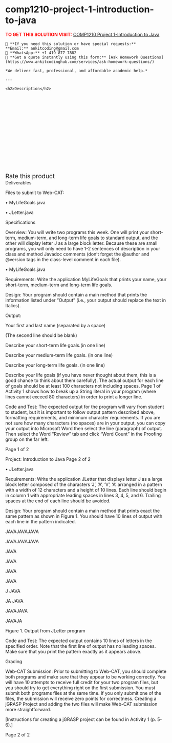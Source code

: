 # comp1210-project-1-introduction-to-java


    

**<span style='color:red'>TO GET THIS SOLUTION VISIT:</span>** [COMP1210 Project 1-Introduction to Java](https://www.ankitcodinghub.com/product/comp1210-project-introduction-to-java-2/)

    📩 **If you need this solution or have special requests:**  
    **Email:** ankitcoding@gmail.com  
    📱 **WhatsApp:** +1 419 877 7882  
    📄 **Get a quote instantly using this form:** [Ask Homework Questions](https://www.ankitcodinghub.com/services/ask-homework-questions/)

    *We deliver fast, professional, and affordable academic help.*

    ---

    <h2>Description</h2>



<div class="kk-star-ratings kksr-auto kksr-align-center kksr-valign-top" data-payload="{&quot;align&quot;:&quot;center&quot;,&quot;id&quot;:&quot;133105&quot;,&quot;slug&quot;:&quot;default&quot;,&quot;valign&quot;:&quot;top&quot;,&quot;ignore&quot;:&quot;&quot;,&quot;reference&quot;:&quot;auto&quot;,&quot;class&quot;:&quot;&quot;,&quot;count&quot;:&quot;0&quot;,&quot;legendonly&quot;:&quot;&quot;,&quot;readonly&quot;:&quot;&quot;,&quot;score&quot;:&quot;0&quot;,&quot;starsonly&quot;:&quot;&quot;,&quot;best&quot;:&quot;5&quot;,&quot;gap&quot;:&quot;4&quot;,&quot;greet&quot;:&quot;Rate this product&quot;,&quot;legend&quot;:&quot;0\/5 - (0 votes)&quot;,&quot;size&quot;:&quot;24&quot;,&quot;title&quot;:&quot;COMP1210  Project 1-Introduction to Java&quot;,&quot;width&quot;:&quot;0&quot;,&quot;_legend&quot;:&quot;{score}\/{best} - ({count} {votes})&quot;,&quot;font_factor&quot;:&quot;1.25&quot;}">
            
<div class="kksr-stars">
    
<div class="kksr-stars-inactive">
            <div class="kksr-star" data-star="1" style="padding-right: 4px">
            

<div class="kksr-icon" style="width: 24px; height: 24px;"></div>
        </div>
            <div class="kksr-star" data-star="2" style="padding-right: 4px">
            

<div class="kksr-icon" style="width: 24px; height: 24px;"></div>
        </div>
            <div class="kksr-star" data-star="3" style="padding-right: 4px">
            

<div class="kksr-icon" style="width: 24px; height: 24px;"></div>
        </div>
            <div class="kksr-star" data-star="4" style="padding-right: 4px">
            

<div class="kksr-icon" style="width: 24px; height: 24px;"></div>
        </div>
            <div class="kksr-star" data-star="5" style="padding-right: 4px">
            

<div class="kksr-icon" style="width: 24px; height: 24px;"></div>
        </div>
    </div>
    
<div class="kksr-stars-active" style="width: 0px;">
            <div class="kksr-star" style="padding-right: 4px">
            

<div class="kksr-icon" style="width: 24px; height: 24px;"></div>
        </div>
            <div class="kksr-star" style="padding-right: 4px">
            

<div class="kksr-icon" style="width: 24px; height: 24px;"></div>
        </div>
            <div class="kksr-star" style="padding-right: 4px">
            

<div class="kksr-icon" style="width: 24px; height: 24px;"></div>
        </div>
            <div class="kksr-star" style="padding-right: 4px">
            

<div class="kksr-icon" style="width: 24px; height: 24px;"></div>
        </div>
            <div class="kksr-star" style="padding-right: 4px">
            

<div class="kksr-icon" style="width: 24px; height: 24px;"></div>
        </div>
    </div>
</div>
                

<div class="kksr-legend" style="font-size: 19.2px;">
            <span class="kksr-muted">Rate this product</span>
    </div>
    </div>
Deliverables

Files to submit to Web-CAT:

• MyLifeGoals.java

• JLetter.java

Specifications

Overview: You will write two programs this week. One will print your short-term, medium-term, and long-term life goals to standard output, and the other will display letter J as a large block letter. Because these are small programs, you will only need to have 1-2 sentences of description in your class and method Javadoc comments (don’t forget the @author and @version tags in the class-level comment in each file).

• MyLifeGoals.java

Requirements: Write the application MyLifeGoals that prints your name, your short-term, medium-term and long-term life goals.

Design: Your program should contain a main method that prints the information listed under “Output” (i.e., your output should replace the text in Italics).

Output:

Your first and last name (separated by a space)

(The second line should be blank)

Describe your short-term life goals.(in one line)

Describe your medium-term life goals. (in one line)

Describe your long-term life goals. (in one line)

Describe your life goals (if you have never thought about them, this is a good chance to think about them carefully). The actual output for each line of goals should be at least 100 characters not including spaces. Page 1 of Activity 1 shows how to break up a String literal in your program (where lines cannot exceed 80 characters) in order to print a longer line.

Code and Test: The expected output for the program will vary from student to student, but it is important to follow output pattern described above, formatting requirements, and minimum character requirements. If you are not sure how many characters (no spaces) are in your output, you can copy your output into Microsoft Word then select the line (paragraph) of output. Then select the Word “Review” tab and click “Word Count” in the Proofing group on the far left.

Page 1 of 2

Project: Introduction to Java Page 2 of 2

• JLetter.java

Requirements: Write the application JLetter that displays letter J as a large block letter composed of the characters ‘J’, ‘A’, ‘V’, ‘A’ arranged in a pattern with a width of 12 characters and a height of 10 lines. Each line should begin in column 1 with appropriate leading spaces in lines 3, 4, 5, and 6. Trailing spaces at the end of each line should be avoided.

Design: Your program should contain a main method that prints exact the same pattern as shown in Figure 1. You should have 10 lines of output with each line in the pattern indicated.

JAVAJAVAJAVA

JAVAJAVAJAVA

JAVA

JAVA

JAVA

JAVA

J JAVA

JA JAVA

JAVAJAVA

JAVAJA

Figure 1. Output from JLetter program

Code and Test: The expected output contains 10 lines of letters in the specified order. Note that the first line of output has no leading spaces. Make sure that you print the pattern exactly as it appears above.

Grading

Web-CAT Submission: Prior to submitting to Web-CAT, you should complete both programs and make sure that they appear to be working correctly. You will have 10 attempts to receive full credit for your two program files, but you should try to get everything right on the first submission. You must submit both programs files at the same time. If you only submit one of the files, the submission will receive zero points for correctness. Creating a jGRASP Project and adding the two files will make Web-CAT submission more straightforward.

[Instructions for creating a jGRASP project can be found in Activity 1 (p. 5-6).]

Page 2 of 2
    
